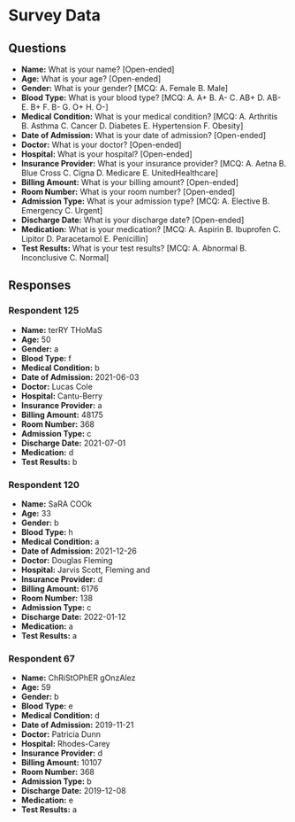 # Survey Data

## Questions

- **Name:** What is your name? [Open-ended]
- **Age:** What is your age? [Open-ended]
- **Gender:** What is your gender? [MCQ: A. Female B. Male]
- **Blood Type:** What is your blood type? [MCQ: A. A+ B. A- C. AB+ D. AB- E. B+ F. B- G. O+ H. O-]
- **Medical Condition:** What is your medical condition? [MCQ: A. Arthritis B. Asthma C. Cancer D. Diabetes E. Hypertension F. Obesity]
- **Date of Admission:** What is your date of admission? [Open-ended]
- **Doctor:** What is your doctor? [Open-ended]
- **Hospital:** What is your hospital? [Open-ended]
- **Insurance Provider:** What is your insurance provider? [MCQ: A. Aetna B. Blue Cross C. Cigna D. Medicare E. UnitedHealthcare]
- **Billing Amount:** What is your billing amount? [Open-ended]
- **Room Number:** What is your room number? [Open-ended]
- **Admission Type:** What is your admission type? [MCQ: A. Elective B. Emergency C. Urgent]
- **Discharge Date:** What is your discharge date? [Open-ended]
- **Medication:** What is your medication? [MCQ: A. Aspirin B. Ibuprofen C. Lipitor D. Paracetamol E. Penicillin]
- **Test Results:** What is your test results? [MCQ: A. Abnormal B. Inconclusive C. Normal]

## Responses

### Respondent 125

- **Name:** terRY THoMaS
- **Age:** 50
- **Gender:** a
- **Blood Type:** f
- **Medical Condition:** b
- **Date of Admission:** 2021-06-03
- **Doctor:** Lucas Cole
- **Hospital:** Cantu-Berry
- **Insurance Provider:** a
- **Billing Amount:** 48175
- **Room Number:** 368
- **Admission Type:** c
- **Discharge Date:** 2021-07-01
- **Medication:** d
- **Test Results:** b

### Respondent 120

- **Name:** SaRA COOk
- **Age:** 33
- **Gender:** b
- **Blood Type:** h
- **Medical Condition:** a
- **Date of Admission:** 2021-12-26
- **Doctor:** Douglas Fleming
- **Hospital:** Jarvis Scott, Fleming and
- **Insurance Provider:** d
- **Billing Amount:** 6176
- **Room Number:** 138
- **Admission Type:** c
- **Discharge Date:** 2022-01-12
- **Medication:** a
- **Test Results:** a

### Respondent 67

- **Name:** ChRiStOPhER gOnzAlez
- **Age:** 59
- **Gender:** b
- **Blood Type:** e
- **Medical Condition:** d
- **Date of Admission:** 2019-11-21
- **Doctor:** Patricia Dunn
- **Hospital:** Rhodes-Carey
- **Insurance Provider:** d
- **Billing Amount:** 10107
- **Room Number:** 368
- **Admission Type:** b
- **Discharge Date:** 2019-12-08
- **Medication:** e
- **Test Results:** a

